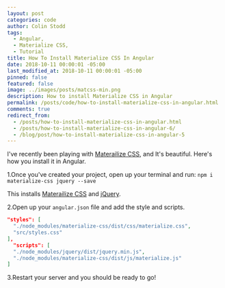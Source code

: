 ```yaml
---
layout: post
categories: code
author: Colin Stodd
tags:
  - Angular,
  - Materialize CSS,
  - Tutorial
title: How To Install Materialize CSS In Angular
date: 2018-10-11 00:00:01 -05:00
last_modified_at: 2018-10-11 00:00:01 -05:00
pinned: false
featured: false
image: ../images/posts/matcss-min.png
description: How to install Materialize CSS in Angular
permalink: /posts/code/how-to-install-materialize-css-in-angular.html
comments: true
redirect_from:
  - /posts/how-to-install-materialize-css-in-angular.html
  - /posts/how-to-install-materialize-css-in-angular-6/
  - /blog/post/how-to-install-materialize-css-in-angular-5
---
```


I've recently been playing with <a href="http://materializecss.com/" target="_blank" rel="noopener">Materailize CSS</a>, and It's beautiful. Here's how you install it in Angular.

1.Once you've created your project, open up your terminal and run:
`npm i materialize-css jquery --save`

This installs <a href="http://materializecss.com/" target="_blank" rel="noopener">Materailize CSS</a> and <a href="https://jquery.com/" target="_blank" rel="noopener">jQuery</a>.

2.Open up your `angular.json` file and add the style and scripts.


```json
"styles": [
  "./node_modules/materialize-css/dist/css/materialize.css",
  "src/styles.css"
],
  "scripts": [
  "./node_modules/jquery/dist/jquery.min.js",
  "./node_modules/materialize-css/dist/js/materialize.js"
]
```

3.Restart your server and you should be ready to go!
